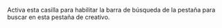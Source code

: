 Activa esta casilla para habilitar la barra de búsqueda de la pestaña para buscar en esta pestaña de creativo. 